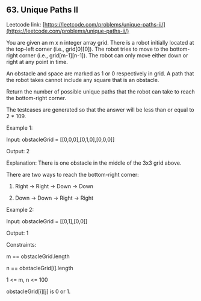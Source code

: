 ## 63. Unique Paths II

Leetcode link: [https://leetcode.com/problems/unique-paths-ii/](https://leetcode.com/problems/unique-paths-ii/)

You are given an m x n integer array grid. There is a robot initially located at the top-left corner (i.e., grid[0][0]). The robot tries to move to the bottom-right corner (i.e., grid[m-1][n-1]). The robot can only move either down or right at any point in time.

An obstacle and space are marked as 1 or 0 respectively in grid. A path that the robot takes cannot include any square that is an obstacle.

Return the number of possible unique paths that the robot can take to reach the bottom-right corner.

The testcases are generated so that the answer will be less than or equal to 2 * 109.

 

Example 1:


Input: obstacleGrid = [[0,0,0],[0,1,0],[0,0,0]]

Output: 2

Explanation: There is one obstacle in the middle of the 3x3 grid above.

There are two ways to reach the bottom-right corner:

1. Right -> Right -> Down -> Down

2. Down -> Down -> Right -> Right

Example 2:


Input: obstacleGrid = [[0,1],[0,0]]

Output: 1


Constraints:

m == obstacleGrid.length

n == obstacleGrid[i].length

1 <= m, n <= 100

obstacleGrid[i][j] is 0 or 1.
